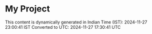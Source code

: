 # My Project

This content is dynamically generated in Indian Time (IST): 2024-11-27 23:00:41 IST
Converted to UTC: 2024-11-27 17:30:41 UTC
